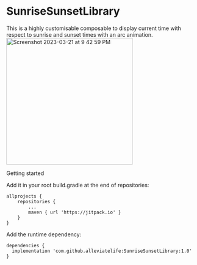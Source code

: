 # SunriseSunsetLibrary

This is a highly customisable composable to display current time with respect to sunrise and sunset times with an arc animation.
<img width="331" alt="Screenshot 2023-03-21 at 9 42 59 PM" src="https://user-images.githubusercontent.com/47040141/226675648-ce6596a8-45ec-4fb6-ab28-44927bb38d77.png">

Getting started

Add it in your root build.gradle at the end of repositories:

	allprojects {
		repositories {
			...
			maven { url 'https://jitpack.io' }
		}
	}



Add the runtime dependency:

    dependencies {
      implementation 'com.github.alleviatelife:SunriseSunsetLibrary:1.0'
    }
